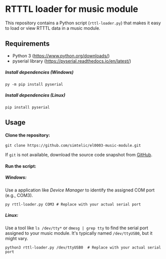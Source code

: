 # RTTTL loader for music module

This repository contains a Python script (`rttl-loader.py`) that makes it easy to load or view RTTTL data in a music module.

## Requirements
- Python 3 (https://www.python.org/downloads/)
- pyserial library (https://pyserial.readthedocs.io/en/latest/)

##### Install dependencies (Windows)
```
py -m pip install pyserial
```
##### Install dependencies (Linux)
```
pip install pyserial
```

## Usage

#### Clone the repository:
   
```
git clone https://github.com/simtelic/el0003-music-module.git
```

If `git` is not available, download the source code snapshot from [GitHub](https://github.com/simtelic/el0003-music-module/archive/refs/heads/main.zip).

#### Run the script:

##### Windows:
Use a application like *Device Manager* to identify the assigned COM port (e.g., COM3).
```
py rttl-loader.py COM3 # Replace with your actual serial port
```

##### Linux:
Use a tool like `ls /dev/tty*` or `dmesg | grep tty` to find the serial port assigned to your music module. It's typically named `/dev/ttyUSB0`, but it might vary.
```
python3 rttl-loader.py /dev/ttyUSB0  # Replace with your actual serial port
```

